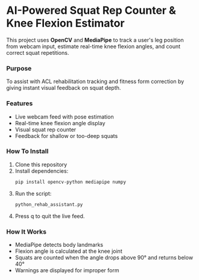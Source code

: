 # AI-Powered Squat Rep Counter & Knee Flexion Estimator

This project uses **OpenCV** and **MediaPipe** to track a user's leg position from webcam input,
estimate real-time knee flexion angles, and count correct squat repetitions.

### Purpose
To assist with ACL rehabilitation tracking and fitness form correction by giving instant visual feedback on squat depth.

### Features
- Live webcam feed with pose estimation
- Real-time knee flexion angle display
- Visual squat rep counter
- Feedback for shallow or too-deep squats

### How To Install
1. Clone this repository
2. Install dependencies:
   ```bash
   pip install opencv-python mediapipe numpy
3. Run the script:
   ```bash
   python_rehab_assistant.py
5. Press q to quit the live feed.

### How It Works
- MediaPipe detects body landmarks
- Flexion angle is calculated at the knee joint
- Squats are counted when the angle drops above 90° and returns below 40°
- Warnings are displayed for improper form
